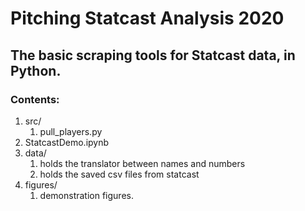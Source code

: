 # Pitching Statcast Analysis 2020
## The basic scraping tools for Statcast data, in Python.

### Contents:
1. src/
    1. pull_players.py
2. StatcastDemo.ipynb
3. data/
    1. holds the translator between names and numbers
    2. holds the saved csv files from statcast
4. figures/
    1. demonstration figures.
